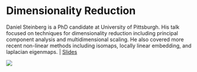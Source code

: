 **Dimensionality Reduction**
===================

Daniel Steinberg is a PhD candidate at University of Pittsburgh. His talk focused on techniques for dimensionality reduction including principal component analysis and multidimensional
scaling. He also covered more recent non-linear methods including isomaps, locally linear embedding, and laplacian eigenmaps.  | [Slides](https://drive.google.com/file/d/0BwC1eSaTX5cZa0RjejlEeEpGTlE/view?usp=sharing)

<a href="https://github.com/gwulfs/bostonml/tree/master/dimensionality%20reduction"><img src="http://i.imgur.com/QxDzHKK.png"></a>
